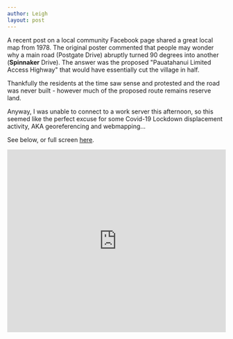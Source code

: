 ```yaml
---
author: Leigh
layout: post
---
```


A recent post on a local community Facebook page shared a great local map from 1978. The original poster commented that people may wonder why a main  road (Postgate Drive) abruptly turned 90 degrees into another (**Spinnaker** Drive). The answer was the proposed "Pauatahanui Limited Access Highway" that would have essentially cut the village in half.

Thankfully the residents at the time saw sense and protested and the road was never built - however much of the proposed route remains reserve land.

Anyway, I was unable to connect to a work server this afternoon, so this seemed like the perfect excuse for some Covid-19 Lockdown displacement activity, AKA georeferencing and webmapping...

See below, or full screen <a href="https://whitby-1978.glitch.me/" target="_blank">here</a>.

<!-- Copy and Paste Me -->
<div class="glitch-embed-wrap" style="height: 420px; width: 100%;">
  <iframe
    src="https://glitch.com/embed/#!/embed/whitby-1978?path=index.html&previewSize=100"
    title="whitby-1978 on Glitch"
    allow="geolocation; microphone; camera; midi; vr; encrypted-media"
    style="height: 100%; width: 100%; border: 0;">
  </iframe>
</div>
